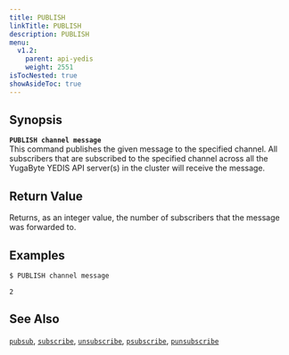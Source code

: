 ```yaml
---
title: PUBLISH
linkTitle: PUBLISH
description: PUBLISH
menu:
  v1.2:
    parent: api-yedis
    weight: 2551
isTocNested: true
showAsideToc: true
---
```


## Synopsis
<b>`PUBLISH channel message`</b><br>
This command publishes the given message to the specified channel. All subscribers that are subscribed to the specified channel
across all the YugaByte YEDIS API server(s) in the cluster will receive the message.


## Return Value
Returns, as an integer value, the number of subscribers that the message was forwarded to.

## Examples

```sh
$ PUBLISH channel message
```

```
2
```

## See Also
[`pubsub`](../pubsub/), 
[`subscribe`](../subscribe/), 
[`unsubscribe`](../unsubscribe/), 
[`psubscribe`](../psubscribe/), 
[`punsubscribe`](../punsubscribe/)

